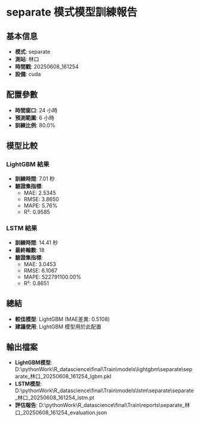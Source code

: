 
# separate 模式模型訓練報告

## 基本信息
- **模式**: separate
- **測站**: 林口
- **時間戳**: 20250608_161254
- **設備**: cuda

## 配置參數
- **時間窗口**: 24 小時
- **預測範圍**: 6 小時
- **訓練比例**: 80.0%

## 模型比較

### LightGBM 結果

- **訓練時間**: 7.01 秒
- **驗證集指標**:
  - MAE: 2.5345
  - RMSE: 3.8650
  - MAPE: 5.76%
  - R²: 0.9585

### LSTM 結果

- **訓練時間**: 14.41 秒
- **最終輪數**: 18
- **驗證集指標**:
  - MAE: 3.0453
  - RMSE: 6.1067
  - MAPE: 522791100.00%
  - R²: 0.8651

## 總結

- **較佳模型**: LightGBM (MAE差異: 0.5108)
- **建議使用**: LightGBM 模型用於此配置


## 輸出檔案
- **LightGBM模型**: D:\pythonWork\R_datascience\final\Train\models\lightgbm\separate\separate_林口_20250608_161254_lgbm.pkl
- **LSTM模型**: D:\pythonWork\R_datascience\final\Train\models\lstm\separate\separate_林口_20250608_161254_lstm.pt
- **評估報告**: D:\pythonWork\R_datascience\final\Train\reports\separate_林口_20250608_161254_evaluation.json
